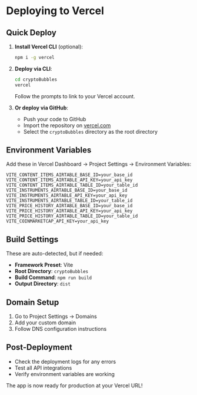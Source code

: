 # Deploying to Vercel

## Quick Deploy

1. **Install Vercel CLI** (optional):
   ```bash
   npm i -g vercel
   ```

2. **Deploy via CLI**:
   ```bash
   cd cryptoBubbles
   vercel
   ```
   Follow the prompts to link to your Vercel account.

3. **Or deploy via GitHub**:
   - Push your code to GitHub
   - Import the repository on [vercel.com](https://vercel.com)
   - Select the `cryptoBubbles` directory as the root directory

## Environment Variables

Add these in Vercel Dashboard → Project Settings → Environment Variables:

```
VITE_CONTENT_ITEMS_AIRTABLE_BASE_ID=your_base_id
VITE_CONTENT_ITEMS_AIRTABLE_API_KEY=your_api_key
VITE_CONTENT_ITEMS_AIRTABLE_TABLE_ID=your_table_id
VITE_INSTRUMENTS_AIRTABLE_BASE_ID=your_base_id
VITE_INSTRUMENTS_AIRTABLE_API_KEY=your_api_key
VITE_INSTRUMENTS_AIRTABLE_TABLE_ID=your_table_id
VITE_PRICE_HISTORY_AIRTABLE_BASE_ID=your_base_id
VITE_PRICE_HISTORY_AIRTABLE_API_KEY=your_api_key
VITE_PRICE_HISTORY_AIRTABLE_TABLE_ID=your_table_id
VITE_COINMARKETCAP_API_KEY=your_api_key
```

## Build Settings

These are auto-detected, but if needed:
- **Framework Preset**: Vite
- **Root Directory**: `cryptoBubbles`
- **Build Command**: `npm run build`
- **Output Directory**: `dist`

## Domain Setup

1. Go to Project Settings → Domains
2. Add your custom domain
3. Follow DNS configuration instructions

## Post-Deployment

- Check the deployment logs for any errors
- Test all API integrations
- Verify environment variables are working

The app is now ready for production at your Vercel URL!